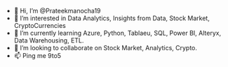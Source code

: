 - 👋 Hi, I’m @Prateekmanocha19
- 👀 I’m interested in Data Analytics, Insights from Data, Stock Market, CryptoCurrencies
- 🌱 I’m currently learning Azure, Python, Tablaeu, SQL, Power BI, Alteryx, Data Warehousing, ETL.
- 💞️ I’m looking to collaborate on Stock Market, Analytics, Crypto.
- 📫 Ping me 9to5

<!---
Prateekmanocha19/Prateekmanocha19 is a ✨ special ✨ repository because its `README.md` (this file) appears on your GitHub profile.
You can click the Preview link to take a look at your changes.
--->
